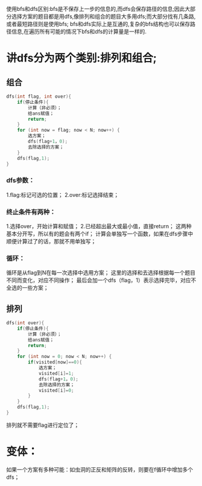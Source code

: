
使用bfs和dfs区别:bfs是不保存上一步的信息的,而dfs会保存路径的信息;因此大部分选择方案的题目都是用dfs,像排列和组合的题目大多用dfs;而大部分找有几条路,或者最短路径则是使用bfs;
bfs和dfs实际上是互通的,复杂的bfs结构也可以保存路径信息,在遍历所有可能的情况下bfs和dfs的计算量是一样的.

# 讲dfs分为两个类别:排列和组合;

## 组合
```cpp
dfs(int flag, int over){
	if(停止条件){
		计算（非必须）；
		给ans赋值；
		return;
	}
	for (int now = flag; now < N; now++) {
		选方案；
		dfs(flag+1，0);
		去除选择的方案；
	}
	dfs(flag,1);
}

```
### dfs参数：
1.flag:标记可选的位置；
2.over:标记选择结束；
### 终止条件有两种：
1.选择over，开始计算和赋值；
2.已经超出最大或最小值，直接return；
这两种基本分开写，所以有的题会有两个if；
计算会单独写一个函数，如果在dfs步骤中顺便计算过了的话，那就不用单独写；
### 循环：
循环是从flag到N在每一次选择中选用方案；
这里的选择和去选择根据每一个题目不同而变化，对应不同操作；
最后会加一个dfs（flag，1）表示选择完毕，对应不全选的一些方案；


## 排列
```cpp
dfs(int over){
	if(停止条件){
		计算（非必须）；
		给ans赋值；
		return;
	}
	for (int now = 0; now < N; now++) {
		if(visited[now]==0){
			选方案；
			visited[i]=1;
			dfs(flag+1，0);
			去除选择的方案；
			visited[i]=0;
		}
	}
	dfs(flag,1);
}
```
排列就不需要flag进行定位了；

# 变体：
如果一个方案有多种可能：如虫洞的正反和矩阵的反转，则要在f循环中增加多个dfs；
